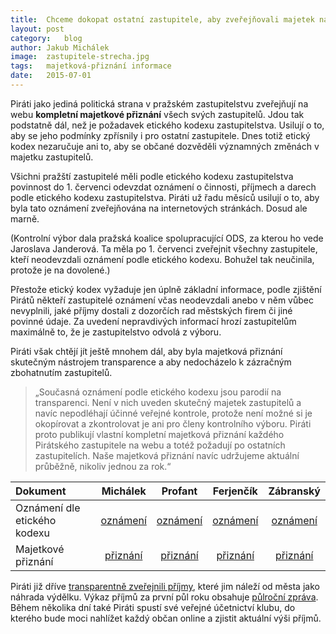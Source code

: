 ```yaml
---
title:	Chceme dokopat ostatní zastupitele, aby zveřejňovali majetek na webu
layout:	post
category:	blog
author:	Jakub Michálek
image:	zastupitele-strecha.jpg
tags:	majetková-přiznání informace
date:	2015-07-01
---
```


Piráti jako jediná politická strana v pražském zastupitelstvu zveřejňují na webu **kompletní majetkové přiznání** všech svých zastupitelů. Jdou tak podstatně dál, než je požadavek etického kodexu zastupitelstva. Usilují o to, aby se jeho podmínky zpřísnily i pro ostatní zastupitele. Dnes totiž etický kodex nezaručuje ani to, aby se občané dozvěděli významných změnách v majetku zastupitelů.

Všichni pražští zastupitelé měli podle etického kodexu zastupitelstva povinnost do 1. červenci odevzdat oznámení o činnosti, příjmech a darech podle etického kodexu zastupitelstva. Piráti už řadu měsíců usilují o to, aby byla tato oznámení zveřejňována na internetových stránkách. Dosud ale marně.

(Kontrolní výbor dala pražská koalice spolupracující ODS, za kterou ho vede Jaroslava Janderová. Ta měla po 1. červenci zveřejnit všechny zastupitele, kteří neodevzdali oznámení podle etického kodexu. Bohužel tak neučinila, protože je na dovolené.)

Přestože etický kodex vyžaduje jen úplně základní informace, podle zjištění Pirátů někteří zastupitelé oznámení včas neodevzdali anebo v něm vůbec nevyplnili, jaké příjmy dostali z dozorčích rad městských firem či jiné povinné údaje. Za uvedení nepravdivých informací hrozí zastupitelům maximálně to, že je zastupitelstvo odvolá z výboru.

Piráti však chtějí jít ještě mnohem dál, aby byla majetková přiznání skutečným nástrojem transparence a aby nedocházelo k zázračným zbohatnutím zastupitelů.

> „Současná oznámení podle etického kodexu jsou parodií na transparenci. Není v nich uveden skutečný majetek zastupitelů a navíc nepodléhají účinné veřejné kontrole, protože není možné si je okopírovat a zkontrolovat je ani pro členy kontrolního výboru. Piráti proto publikují vlastní kompletní majetková přiznání každého Pirátského zastupitele na webu a totéž požadují po ostatních zastupitelích. Naše majetková přiznání navíc udržujeme aktuální průběžně, nikoliv jednou za rok.“


|   **Dokument**     | Michálek  |   Profant | Ferjenčík |  Zábranský |
| :------------ | :--------: | :--------: | :--------: | :--------: |
| Oznámení dle etického kodexu |    [oznámení][et-jakub] |  [oznámení][et-ondra] |   [oznámení][et-mikulas] |    [oznámení][et-adam]    |
| Majetkové přiznání | [přiznání][mp-jakub] | [přiznání][mp-ondra] | [přiznání][mp-mikulas] | [přiznání][mp-adam] |



Piráti již dříve [transparentně zveřejnili příjmy](/transparentni-nahrady.html), které jim náleží od města jako náhrada výdělku. Výkaz příjmů za první půl roku obsahuje [půlroční zpráva](/assets/pdf/pulrocni-zprava-piratu-v-zhmp.pdf). Během několika dní také Piráti spustí své veřejné účetnictví klubu, do kterého bude moci nahlížet každý občan online a zjistit aktuální výši příjmů.


[et-mikulas]: https://github.com/pirati-cz/KlubPraha/raw/master/priznani/eticky-kodex/2014/mikulas/prilohy.pdf
[et-jakub]: https://github.com/pirati-cz/KlubPraha/raw/master/priznani/eticky-kodex/2014/jakub/eticky_kodex_jakub_doplnek_signed.pdf
[mp-adam]: https://github.com/pirati-cz/KlubPraha/blob/master/priznani/adam-zabransky.md
[mp-jakub]: https://github.com/pirati-cz/KlubPraha/blob/master/priznani/jakub-michalek.md
[mp-ondra]: https://github.com/pirati-cz/KlubPraha/blob/master/priznani/ondrej-profant.md
[mp-mikulas]: https://github.com/pirati-cz/KlubPraha/blob/master/priznani/mikulas-ferjencik.md
[et-ondra]: https://github.com/pirati-cz/KlubPraha/raw/master/priznani/eticky-kodex/2014/ondra/eticky_kodex_ondra.docx
[et-adam]: https://github.com/pirati-cz/KlubPraha/raw/master/priznani/eticky-kodex/2014/adam/eticky_kodex_adam.pdf
